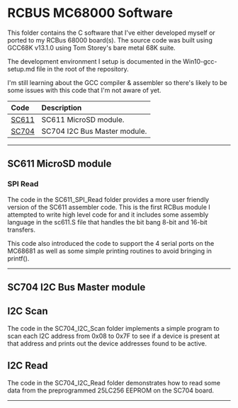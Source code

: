 # RCBUS MC68000 Software

This folder contains the C software that I've either developed myself or ported to my RCBus 68000 board(s).
The source code was built using GCC68K v13.1.0 using Tom Storey's bare metal 68K suite.

The development environment I setup is documented in the Win10-gcc-setup.md file in the root of the repository. 

I'm still learning about the GCC compiler & assembler so there's likely to be some issues with this code that I'm not aware of yet.

| Code | Description |
| :---- | :---- |
| [SC611](#SC611) | SC611 MicroSD module. |
| [SC704](#SC704) | SC704 I2C Bus Master module. |
---

## SC611 MicroSD module
### SPI Read
The code in the SC611_SPI_Read folder provides a more user friendly version of the SC611 assembler code. This is the first RCBus module I attempted to write high level code for and it includes some assembly language in the sc611.S file that handles the bit bang 8-bit and 16-bit transfers.

This code also introduced the code to support the 4 serial ports on the MC68681 as well as some simple printing routines to avoid bringing in printf().

---

## SC704 I2C Bus Master module
## I2C Scan
The code in the SC704_I2C_Scan folder implements a simple program to scan each I2C address from 0x08 to 0x7F to see if a device is present at that address and prints out the device addresses found to be active.

## I2C Read
The code in the SC704_I2C_Read folder demonstrates how to read some data from the preprogrammed 25LC256 EEPROM on the SC704 board.

---
